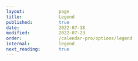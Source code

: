 ```yaml
---
layout:             page
title:              Legend
published:          true
date:               2022-07-18
modified:           2022-07-23
order:              /calendar-pro/options/legend
internal:           legend
next_reading:       true
---
```


